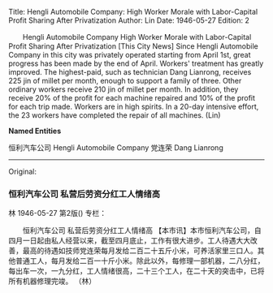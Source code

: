 Title: Hengli Automobile Company: High Worker Morale with Labor-Capital Profit Sharing After Privatization
Author: Lin
Date: 1946-05-27
Edition: 2

　　Hengli Automobile Company
    High Worker Morale with Labor-Capital Profit Sharing After Privatization
    [This City News] Since Hengli Automobile Company in this city was privately operated starting from April 1st, great progress has been made by the end of April. Workers' treatment has greatly improved. The highest-paid, such as technician Dang Lianrong, receives 225 jin of millet per month, enough to support a family of three. Other ordinary workers receive 210 jin of millet per month. In addition, they receive 20% of the profit for each machine repaired and 10% of the profit for each trip made. Workers are in high spirits. In a 20-day intensive effort, the 23 workers have completed the repair of all machines.
    (Lin)



**Named Entities**


恒利汽车公司	Hengli Automobile Company
党连荣	Dang Lianrong



<hr /> 

Original: 


### 恒利汽车公司  私营后劳资分红工人情绪高
林
1946-05-27
第2版()
专栏：

　　恒利汽车公司
    私营后劳资分红工人情绪高
    【本市讯】本市恒利汽车公司，自四月一日起由私人经营以来，截至四月底止，工作有很大进步。工人待遇大大改善，最高的待遇如技师党连荣每月发给二百二十五斤小米，可养活家里三口人。其他普通工人，每月发给二百一十斤小米。除此以外，每修理一部机器，二八分红，每出车一次，一九分红，工人情绪很高，二十三个工人，在二十天的突击中，已将所有机器修理完竣。
    （林）
